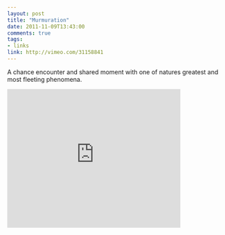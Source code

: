 ```yaml
---
layout: post
title: "Murmuration"
date: 2011-11-09T13:43:00
comments: true
tags:
- links
link: http://vimeo.com/31158841
---
```

A chance encounter and shared moment with one of natures greatest and most fleeting phenomena.

<iframe src="http://player.vimeo.com/video/31158841?title=0&amp;byline=0&amp;portrait=0" width="400" height="320" frameborder="0" webkitAllowFullScreen allowFullScreen></iframe>  
